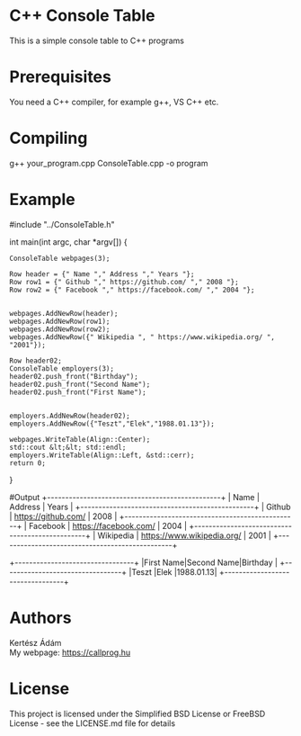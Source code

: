 # C++ Console Table
This is a simple console table to C++ programs

# Prerequisites
You need a C++ compiler, for example  g++, VS C++ etc.

# Compiling
g++ your_program.cpp ConsoleTable.cpp -o program

# Example
 #include "../ConsoleTable.h"

int main(int argc, char *argv[])
{
	
	ConsoleTable webpages(3);
	
	Row header = {" Name "," Address "," Years "};
	Row row1 = {" Github "," https://github.com/ "," 2008 "};
	Row row2 = {" Facebook "," https://facebook.com/ "," 2004 "};
	
	
	webpages.AddNewRow(header);
	webpages.AddNewRow(row1);
	webpages.AddNewRow(row2);
	webpages.AddNewRow({" Wikipedia ", " https://www.wikipedia.org/ ", "2001"});
	
	Row header02;
	ConsoleTable employers(3);
	header02.push_front("Birthday");
	header02.push_front("Second Name");
	header02.push_front("First Name");
	
	
	employers.AddNewRow(header02);
	employers.AddNewRow({"Teszt","Elek","1988.01.13"});
	
	webpages.WriteTable(Align::Center);
	std::cout &lt;&lt; std::endl;
	employers.WriteTable(Align::Left, &std::cerr);
	return 0;
}

#Output
+------------------------------------------------+
|   Name    |           Address          | Years |
+------------------------------------------------+
|  Github   |     https://github.com/    | 2008  |
+------------------------------------------------+
| Facebook  |    https://facebook.com/   | 2004  |
+------------------------------------------------+
| Wikipedia | https://www.wikipedia.org/ | 2001  |
+------------------------------------------------+

+---------------------------------+
|First Name|Second Name|Birthday  |
+---------------------------------+
|Teszt     |Elek       |1988.01.13|
+---------------------------------+


# Authors
Kertész Ádám
<br>My webpage: https://callprog.hu
 
# License
This project is licensed under the Simplified BSD License or FreeBSD License - see the LICENSE.md file for details
